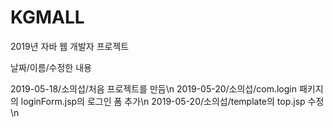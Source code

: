 ﻿# KGMALL
2019년 자바 웹 개발자 프로젝트

날짜/이름/수정한 내용

2019-05-18/소의섭/처음 프로젝트를 만듬\n
2019-05-20/소의섭/com.login 패키지의 loginForm.jsp의 로그인 폼 추가\n
2019-05-20/소의섭/template의 top.jsp 수정\n